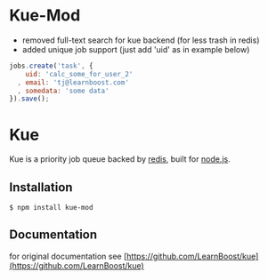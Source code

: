 # Kue-Mod

  - removed full-text search for kue backend (for less trash in redis)
  - added unique job support (just add 'uid' as in example below)

```js
jobs.create('task', {
    uid: 'calc_some_for_user_2'
  , email: 'tj@learnboost.com'
  , somedata: 'some data'
}).save();
```


# Kue

  Kue is a priority job queue backed by [redis](http://redis.io), built for [node.js](http://nodejs.org).

## Installation

    $ npm install kue-mod

## Documentation
  
  for original documentation see
  [https://github.com/LearnBoost/kue](https://github.com/LearnBoost/kue)
